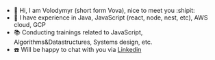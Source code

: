 - :wave: Hi, I am Volodymyr (short form Vova), nice to meet you :shipit: 
- :raising_hand: I have experience in Java, JavaScript (react, node, nest, etc), AWS cloud, GCP
- :books: Conducting trainings related to JavaScript, Algorithms&Datastructures, Systems design, etc.
- :phone: Will be happy to chat with you via [Linkedin](https://www.linkedin.com/in/volodymyr-vyshko-279226a1/ "My page")
